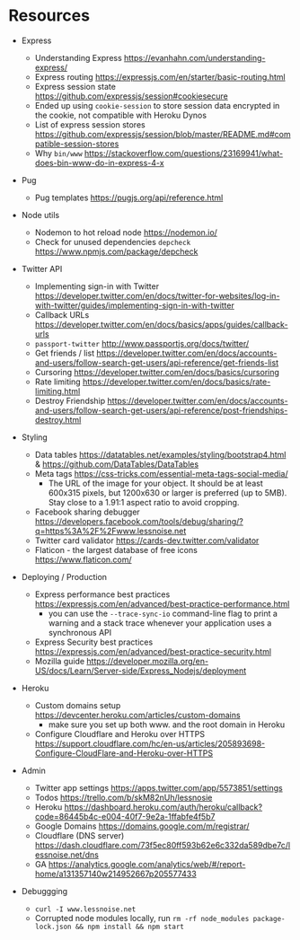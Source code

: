# Resources

* Express
    * Understanding Express https://evanhahn.com/understanding-express/
    * Express routing
https://expressjs.com/en/starter/basic-routing.html
    * Express session state https://github.com/expressjs/session#cookiesecure
    * Ended up using `cookie-session` to store session data encrypted in the cookie, not compatible with Heroku Dynos
    * List of express session stores https://github.com/expressjs/session/blob/master/README.md#compatible-session-stores
    * Why `bin/www` https://stackoverflow.com/questions/23169941/what-does-bin-www-do-in-express-4-x
* Pug
    * Pug templates https://pugjs.org/api/reference.html
* Node utils
    * Nodemon to hot reload node https://nodemon.io/
    * Check for unused dependencies `depcheck` https://www.npmjs.com/package/depcheck
* Twitter API
    * Implementing sign-in with Twitter https://developer.twitter.com/en/docs/twitter-for-websites/log-in-with-twitter/guides/implementing-sign-in-with-twitter
    * Callback URLs https://developer.twitter.com/en/docs/basics/apps/guides/callback-urls
    * `passport-twitter`  http://www.passportjs.org/docs/twitter/
    * Get friends / list https://developer.twitter.com/en/docs/accounts-and-users/follow-search-get-users/api-reference/get-friends-list
    * Cursoring https://developer.twitter.com/en/docs/basics/cursoring
    * Rate limiting https://developer.twitter.com/en/docs/basics/rate-limiting.html
    * Destroy Friendship https://developer.twitter.com/en/docs/accounts-and-users/follow-search-get-users/api-reference/post-friendships-destroy.html
* Styling
    * Data tables https://datatables.net/examples/styling/bootstrap4.html & https://github.com/DataTables/DataTables
    * Meta tags https://css-tricks.com/essential-meta-tags-social-media/
        * The URL of the image for your object. It should be at least 600x315 pixels, but 1200x630 or larger is preferred (up to 5MB). Stay close to a 1.91:1 aspect ratio to avoid cropping.
    * Facebook sharing debugger https://developers.facebook.com/tools/debug/sharing/?q=https%3A%2F%2Fwww.lessnoise.net
    * Twitter card validator https://cards-dev.twitter.com/validator
    * Flaticon - the largest database of free icons https://www.flaticon.com/
* Deploying / Production
    * Express performance best practices https://expressjs.com/en/advanced/best-practice-performance.html
        * you can use the `--trace-sync-io` command-line flag to print a warning and a stack trace whenever your application uses a synchronous API
    * Express Security best practices https://expressjs.com/en/advanced/best-practice-security.html
    * Mozilla guide https://developer.mozilla.org/en-US/docs/Learn/Server-side/Express_Nodejs/deployment
* Heroku
    * Custom domains setup https://devcenter.heroku.com/articles/custom-domains
        * make sure you set up both www. and the root domain in Heroku
    * Configure Cloudflare and Heroku over HTTPS https://support.cloudflare.com/hc/en-us/articles/205893698-Configure-CloudFlare-and-Heroku-over-HTTPS

* Admin
    * Twitter app settings https://apps.twitter.com/app/5573851/settings
    * Todos https://trello.com/b/skM82nUh/lessnosie
    * Heroku https://dashboard.heroku.com/auth/heroku/callback?code=86445b4c-e004-40f7-9e2a-1ffabfe4f5b7
    * Google Domains https://domains.google.com/m/registrar/
    * Cloudflare (DNS server) https://dash.cloudflare.com/73f5ec80ff593b62e6c332da589dbe7c/lessnoise.net/dns
    * GA https://analytics.google.com/analytics/web/#/report-home/a131357140w214952667p205577433
* Debuggging
    *  `curl -I www.lessnoise.net`
    * Corrupted node modules locally, run `rm -rf node_modules package-lock.json && npm install && npm start`


